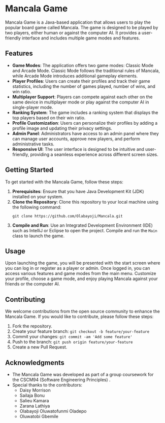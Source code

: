 # Mancala Game

Mancala Game is a Java-based application that allows users to play the popular board game called Mancala. The game is designed to be played by two players, either human or against the computer AI. It provides a user-friendly interface and includes multiple game modes and features.

## Features

- **Game Modes**: The application offers two game modes: Classic Mode and Arcade Mode. Classic Mode follows the traditional rules of Mancala, while Arcade Mode introduces additional gameplay elements.
- **Player Profiles**: Users can create their profiles and track their game statistics, including the number of games played, number of wins, and win ratio.
- **Multiplayer Support**: Players can compete against each other on the same device in multiplayer mode or play against the computer AI in single-player mode.
- **Ranking System**: The game includes a ranking system that displays the top players based on their win ratio.
- **Profile Customization**: Users can personalize their profiles by adding a profile image and updating their privacy settings.
- **Admin Panel**: Administrators have access to an admin panel where they can manage user accounts, approve new players, and perform administrative tasks.
- **Responsive UI**: The user interface is designed to be intuitive and user-friendly, providing a seamless experience across different screen sizes.

## Getting Started

To get started with the Mancala Game, follow these steps:

1. **Prerequisites**: Ensure that you have Java Development Kit (JDK) installed on your system.
2. **Clone the Repository**: Clone this repository to your local machine using the following command:
   ```
   git clone https://github.com/Olabayoji/Mancala.git
   ```
3. **Compile and Run**: Use an Integrated Development Environment (IDE) such as IntelliJ or Eclipse to open the project. Compile and run the `Main` class to launch the game.

## Usage

Upon launching the game, you will be presented with the start screen where you can log in or register as a player or admin. Once logged in, you can access various features and game modes from the main menu. Customize your profile, choose a game mode, and enjoy playing Mancala against your friends or the computer AI.

## Contributing

We welcome contributions from the open source community to enhance the Mancala Game. If you would like to contribute, please follow these steps:

1. Fork the repository.
2. Create your feature branch: `git checkout -b feature/your-feature`
3. Commit your changes: `git commit -am 'Add some feature'`
4. Push to the branch: `git push origin feature/your-feature`
5. Create a new Pull Request.

## Acknowledgments

- The Mancala Game was developed as part of a group coursework for the CSCM94 (Software Engineering Principles) .
- Special thanks to the contributors:
  - Daisy Morrison
  - Sailaja Bonu
  - Salieu Kamara
  - Zarana Lathiya
  - Olabayoji Oluwatofunmi Oladepo
  - Oluwatobi Gbemile
